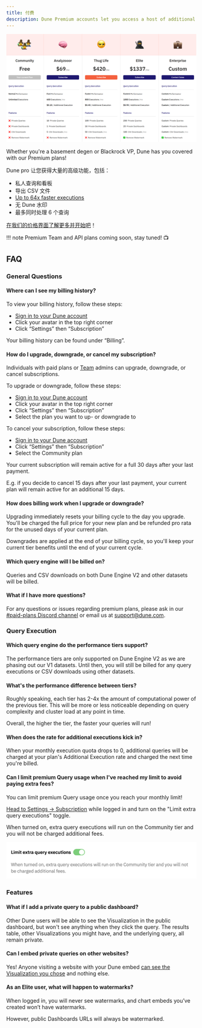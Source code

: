 ```yaml
---
title: 付费
description: Dune Premium accounts let you access a host of additional features, learn more on our Pricing page!
---
```

![dune pricing plans](images/dune-pricing-plans.png)

Whether you're a basement degen or Blackrock VP, Dune has you covered with our Premium plans!

Dune pro 让您获得大量的高级功能，包括：

- 私人查询和看板
- 导出 CSV 文件
- [Up to 64x faster executions](#whats-the-performance-difference-between-tiers)
- 无 Dune 水印
- 最多同时处理 6 个查询

[在我们的价格界面了解更多并开始吧](https://dune.com/pricing)！

!!! note
    Premium Team and API plans coming soon, stay tuned! 📺

## FAQ

### General Questions

#### Where can I see my billing history?

To view your billing history, follow these steps:

- [Sign in to your Dune account](https://dune.com/auth/login)
- Click your avatar in the top right corner
- Click “Settings” then “Subscription”

Your billing history can be found under “Billing”.

#### How do I upgrade, downgrade, or cancel my subscription?

Individuals with paid plans or [Team](../getting-started/teams.md) admins can upgrade, downgrade, or cancel subscriptions.

To upgrade or downgrade, follow these steps:

- [Sign in to your Dune account](https://dune.com/auth/login)
- Click your avatar in the top right corner
- Click “Settings” then “Subscription”
- Select the plan you want to up- or downgrade to

To cancel your subscription, follow these steps:

- [Sign in to your Dune account](https://dune.com/auth/login)
- Click “Settings” then “Subscription”
- Select the Community plan

Your current subscription will remain active for a full 30 days after your last payment.

E.g. if you decide to cancel 15 days after your last payment, your current plan will remain active for an additional 15 days.

#### How does billing work when I upgrade or downgrade?

Upgrading immediately resets your billing cycle to the day you upgrade. You'll be charged the full price for your new plan and be refunded pro rata for the unused days of your current plan.

Downgrades are applied at the end of your billing cycle, so you'll keep your current tier benefits until the end of your current cycle.

#### Which query engine will I be billed on?

Queries and CSV downloads on both Dune Engine V2 and other datasets will be billed.

#### What if I have more questions?
For any questions or issues regarding premium plans, please ask in our [#paid-plans Discord channel](https://discord.com/channels/757637422384283659/1041694148530548776) or email us at [support@dune.com](mailto:support@dune.com).

### Query Execution

#### Which query engine do the performance tiers support?

The performance tiers are only supported on Dune Engine V2 as we are phasing out our V1 datasets. Until then, you will still be billed for any query executions or CSV downloads using other datasets.

#### What's the performance difference between tiers?

Roughly speaking, each tier has 2-4x the amount of computational power of the previous tier. This will be more or less noticeable depending on query complexity and cluster load at any point in time.

Overall, the higher the tier, the faster your queries will run!

#### When does the rate for additional executions kick in?

When your monthly execution quota drops to 0, additional queries will be charged at your plan's Additional Execution rate and charged the next time you're billed.

#### Can I limit premium Query usage when I've reached my limit to avoid paying extra fees?

You can limit premium Query usage once you reach your monthly limit!

[Head to Settings -> Subscription](https://dune.com/settings/subscription) while logged in and turn on the "Limit extra query executions" toggle.

When turned on, extra query executions will run on the Community tier and you will not be charged additional fees.

![limit extra query executions toggle](images/limit-extra-query-executions-toggle.png)

### Features

#### What if I add a private query to a public dashboard?

Other Dune users will be able to see the Visualization in the public dashboard, but won't see anything when they click the query. The results table, other Visualizations you might have, and the underlying query, all remain private.

#### Can I embed private queries on other websites?

Yes! Anyone visiting a website with your Dune embed [can see the Visualization you chose](../getting-started/embeds.md) and nothing else.

#### As an Elite user, what will happen to watermarks?

When logged in, you will never see watermarks, and chart embeds you’ve created won’t have watermarks.

However, public Dashboards URLs will always be watermarked.